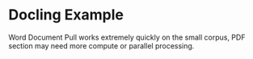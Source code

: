 # Docling Example

Word Document Pull works extremely quickly on the small corpus,  PDF section may need more compute or parallel processing.
